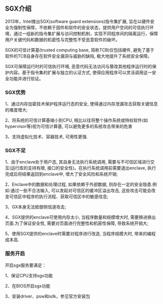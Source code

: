 ## SGX介绍

2013年，Intel推出SGX(software guard extensions)指令集扩展, 旨在以硬件安全为强制性保障，不依赖于固件和软件的安全状态，提供用户空间的可信执行环境，通过一组新的指令集扩展与访问控制机制，实现不同程序间的隔离运行，保障用户关键代码和数据的机密性与完整性不受恶意软件的破坏。

SGX的可信计算基(trusted computing base, 简称TCB)仅包括硬件, 避免了基于软件的TCB自身存在软件安全漏洞与威胁的缺陷, 极大地提升了系统安全保障。

SGX可保障运行时的可信执行环境, 恶意代码无法访问与篡改其他程序运行时的保护内容。基于指令集的扩展与独立的认证方式, 使得应用程序可以灵活调用这一安全功能并进行验证。

### SGX优势

1、通过内存加密技术保护程序运行态的安全, 使得通过内存泄漏攻击获取关键信息的难度增大;

2、将系统的可信计算基缩小到CPU, 相比以往将整个操作系统或特权软件(如hypervisor等)视为可信计算基, 可以避免更多的系统攻击带来的危害

3、支持虚拟化技术、容器技术, 可用性更强.

### SGX不足

1、由于enclave处于用户态, 其自身无法执行系统调用, 需要与不可信区域进行交互(运行库的支持有限, 接口的安全性)。在执行系统调用前需要退出enclave, 执行完成后将结果返回到enclave中, 增大了安全风险和系统开销;

2、Enclave中的数据和处理过程, 如果依赖于外部数据, 则存在一定的安全隐患.例如:通过一些不合法输入, 可以发起对可信区的缓冲区溢出攻击, 这些攻击可能会改变可信区中程序的执行流程、获取可信区中的敏感信息;

3、GX本身无法抵御侧信道攻击;

4、SGX提供的enclave可使用内存太小, 当程序数量和规模增大时, 需要换进换出页面.为了保证安全性, 需要对页面进行完整性和机密性保障, 导致系统开销大;

5、使用SGX提供的enclave时需要对程序进行改造, 当程序规模大时, 带来的编程成本高.

### 服务开启

开启sgx服务要满足：

1、保证CPU支持sgx功能

2、在BIOS开启sgx功能

3、安装driver、psw和sdk，参见官方安装包